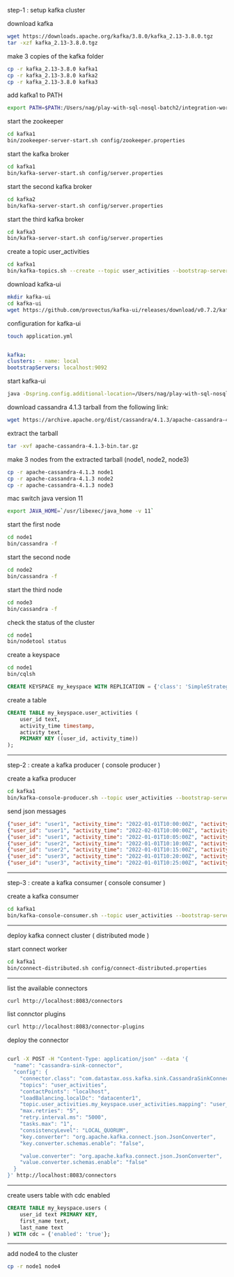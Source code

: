 step-1 : setup kafka cluster

download kafka

```bash
wget https://downloads.apache.org/kafka/3.8.0/kafka_2.13-3.8.0.tgz
tar -xzf kafka_2.13-3.8.0.tgz
```

make 3 copies of the kafka folder

```bash
cp -r kafka_2.13-3.8.0 kafka1
cp -r kafka_2.13-3.8.0 kafka2
cp -r kafka_2.13-3.8.0 kafka3
```

add kafka1 to PATH

```bash
export PATH=$PATH:/Users/nag/play-with-sql-nosql-batch2/integration-workshop/kafka1/bin
```

start the zookeeper

```bash
cd kafka1
bin/zookeeper-server-start.sh config/zookeeper.properties
```

start the kafka broker

```bash
cd kafka1
bin/kafka-server-start.sh config/server.properties
```

start the second kafka broker

```bash
cd kafka2
bin/kafka-server-start.sh config/server.properties
```

start the third kafka broker

```bash
cd kafka3
bin/kafka-server-start.sh config/server.properties
```

create a topic user_activities

```bash
cd kafka1
bin/kafka-topics.sh --create --topic user_activities --bootstrap-server localhost:9092 --partitions 3 --replication-factor 3
```

download kafka-ui

```bash
mkdir kafka-ui
cd kafka-ui
wget https://github.com/provectus/kafka-ui/releases/download/v0.7.2/kafka-ui-api-v0.7.2.jar
```

configuration for kafka-ui

```bash
touch application.yml
```

```yaml

kafka:
clusters: - name: local
bootstrapServers: localhost:9092

```

start kafka-ui

```bash
java -Dspring.config.additional-location=/Users/nag/play-with-sql-nosql-batch2/integration-workshop/kafka-ui/application.yml --add-opens java.rmi/javax.rmi.ssl=ALL-UNNAMED -jar /Users/nag/play-with-sql-nosql-batch2/integration-workshop/kafka-ui/kafka-ui-api-v0.7.2.jar
```

download cassandra 4.1.3 tarball from the following link:

```bash
wget https://archive.apache.org/dist/cassandra/4.1.3/apache-cassandra-4.1.3-bin.tar.gz
```

extract the tarball

```bash
tar -xvf apache-cassandra-4.1.3-bin.tar.gz
```

make 3 nodes from the extracted tarball (node1, node2, node3)

```bash
cp -r apache-cassandra-4.1.3 node1
cp -r apache-cassandra-4.1.3 node2
cp -r apache-cassandra-4.1.3 node3
```

mac switch java version 11

```bash
export JAVA_HOME=`/usr/libexec/java_home -v 11`
```

start the first node

```bash
cd node1
bin/cassandra -f
```

start the second node

```bash
cd node2
bin/cassandra -f
```

start the third node

```bash
cd node3
bin/cassandra -f
```

check the status of the cluster

```bash
cd node1
bin/nodetool status
```

create a keyspace

```bash
cd node1
bin/cqlsh
```

```sql
CREATE KEYSPACE my_keyspace WITH REPLICATION = {'class': 'SimpleStrategy', 'replication_factor': 3};
```

create a table

```sql
CREATE TABLE my_keyspace.user_activities (
    user_id text,
    activity_time timestamp,
    activity text,
    PRIMARY KEY ((user_id, activity_time))
);
```

---

step-2 : create a kafka producer ( console producer )

create a kafka producer

```bash
cd kafka1
bin/kafka-console-producer.sh --topic user_activities --bootstrap-server localhost:9092
```

send json messages

```json
{"user_id": "user1", "activity_time": "2022-01-01T10:00:00Z", "activity": "login"}
{"user_id": "user1", "activity_time": "2022-02-01T10:00:00Z", "activity": "login"}
{"user_id": "user1", "activity_time": "2022-01-01T10:05:00Z", "activity": "logout"}
{"user_id": "user2", "activity_time": "2022-01-01T10:10:00Z", "activity": "login"}
{"user_id": "user2", "activity_time": "2022-01-01T10:15:00Z", "activity": "logout"}
{"user_id": "user3", "activity_time": "2022-01-01T10:20:00Z", "activity": "login"}
{"user_id": "user3", "activity_time": "2022-01-01T10:25:00Z", "activity": "logout"}
```

---

step-3 : create a kafka consumer ( console consumer )

create a kafka consumer

```bash
cd kafka1
bin/kafka-console-consumer.sh --topic user_activities --bootstrap-server localhost:9092 --from-beginning
```

---

deploy kafka connect cluster ( distributed mode )

start connect worker

```bash
cd kafka1
bin/connect-distributed.sh config/connect-distributed.properties
```

---

list the available connectors

```bash
curl http://localhost:8083/connectors
```

list connctor plugins

```bash
curl http://localhost:8083/connector-plugins
```

deploy the connector

```bash

curl -X POST -H "Content-Type: application/json" --data '{
  "name": "cassandra-sink-connector",
  "config": {
    "connector.class": "com.datastax.oss.kafka.sink.CassandraSinkConnector",
    "topics": "user_activities",
    "contactPoints": "localhost",
    "loadBalancing.localDc": "datacenter1",
    "topic.user_activities.my_keyspace.user_activities.mapping": "user_id=value.user_id, activity_time=value.activity_time, activity=value.activity",
    "max.retries": "5",
    "retry.interval.ms": "5000",
    "tasks.max": "1",
    "consistencyLevel": "LOCAL_QUORUM",
    "key.converter": "org.apache.kafka.connect.json.JsonConverter",
    "key.converter.schemas.enable": "false",

    "value.converter": "org.apache.kafka.connect.json.JsonConverter",
    "value.converter.schemas.enable": "false"
  }
}' http://localhost:8083/connectors

```

---

create users table with cdc enabled

```sql
CREATE TABLE my_keyspace.users (
    user_id text PRIMARY KEY,
    first_name text,
    last_name text
) WITH cdc = {'enabled': 'true'};
```

---

add node4 to the cluster

```bash
cp -r node1 node4
```

